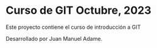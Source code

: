 # Curso de GIT Octubre, 2023
 
Este proyecto contiene el curso de introducción a GIT

Desarrollado por Juan Manuel Adame.

                         
